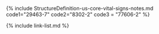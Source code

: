 {% include StructureDefinition-us-core-vital-signs-notes.md code1="29463-7" code2="8302-2" code3 = "77606-2" %}

{% include link-list.md %}
